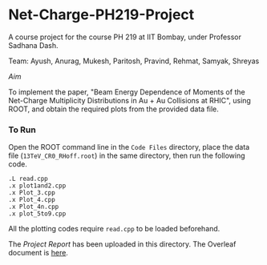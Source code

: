 # Net-Charge-PH219-Project
A course project for the course PH 219 at IIT Bombay, under Professor Sadhana Dash.

Team: Ayush, Anurag, Mukesh, Paritosh, Pravind, Rehmat, Samyak, Shreyas

_Aim_

To implement the paper, "Beam Energy Dependence of Moments of the Net-Charge Multiplicity
 Distributions in Au + Au Collisions at RHIC", using ROOT, and obtain the required plots from the provided data file.

### To Run
Open the ROOT command line in the `Code Files` directory, place the data file (`13TeV_CR0_RHoff.root`) in the same directory, then run the following code.
```
.L read.cpp
.x plot1and2.cpp
.x Plot_3.cpp
.x Plot_4.cpp
.x Plot_4n.cpp
.x plot_5to9.cpp
```
All the plotting codes require `read.cpp` to be loaded beforehand.

The _Project Report_ has been uploaded in this directory. The Overleaf document is [here](https://www.overleaf.com/read/kvtnkkrmwjbf).
